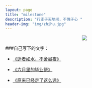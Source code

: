 ```yaml
---
layout: page
title: "milestone"
description: "行走于天地间，不愧于心 "
header-img: "img/zhihu.jpg"
---
```



<center>
    <p><img src="http://7xlfkx.com1.z0.glb.clouddn.com/white2.jpg" align="center"></p>
</center>


###自己写下的文字：


- [《逝者如水，不舍昼夜》](http://hiiloveyou.lofter.com/post/1cd61dd8_7d0bce4)

- [《六月里的毕业祭》](http://hiiloveyou.lofter.com/post/1cd61dd8_722989d)

- [《原来已经走了这么远》](http://hiiloveyou.lofter.com/post/1cd61dd8_6dd1168/)






